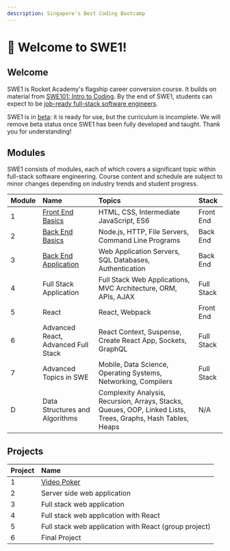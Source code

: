 ```yaml
---
description: Singapore's Best Coding Bootcamp
---
```


# 🚀 Welcome to SWE1!

## Welcome

SWE1 is Rocket Academy's flagship career conversion course. It builds on material from [SWE101: Intro to Coding](https://swe101.rocketacademy.co). By the end of SWE1, students can expect to be [job-ready full-stack software engineers](https://inewsnetwork.net/wp-content/uploads/2019/01/5051722203_890e2dab19_b-811x900.jpg).

SWE1 is in [beta](https://medium.com/swlh/what-does-beta-really-mean-a8accc5e2354#:~:text=Alpha%3A%20The%20software%20is%20ready,scoped%20bug%20fixes%20are%20allowed.): it is ready for use, but the curriculum is incomplete. We will remove beta status once SWE1 has been fully developed and taught. Thank you for understanding!

## Modules

SWE1 consists of modules, each of which covers a significant topic within full-stack software engineering. Course content and schedule are subject to minor changes depending on industry trends and student progress.

| Module | Name                                                                    | Topics                                                                                                       | Stack      |
| :----- | :---------------------------------------------------------------------- | :----------------------------------------------------------------------------------------------------------- | :--------- |
| 1      | [Front End Basics](1-front-end-basics/1.0-module-1-overview.md)         | HTML, CSS, Intermediate JavaScript, ES6                                                                      | Front End  |
| 2      | [Back End Basics](2-back-end-basics/2-0-module-2-overview.md)           | Node.js, HTTP, File Servers, Command Line Programs                                                           | Back End   |
| 3      | [Back End Application](3-back-end-application/3-0-module-3-overview.md) | Web Application Servers, SQL Databases, Authentication                                                       | Back End   |
| 4      | Full Stack Application                                                  | Full Stack Web Applications, MVC Architecture, ORM, APIs, AJAX                                               | Full Stack |
| 5      | React                                                                   | React, Webpack                                                                                               | Front End  |
| 6      | Advanced React, Advanced Full Stack                                     | React Context, Suspense, Create React App, Sockets, GraphQL                                                  | Full Stack |
| 7      | Advanced Topics in SWE                                                  | Mobile, Data Science, Operating Systems, Networking, Compilers                                               | Full Stack |
| D      | Data Structures and Algorithms                                          | Complexity Analysis, Recursion, Arrays, Stacks, Queues, OOP, Linked Lists, Trees, Graphs, Hash Tables, Heaps | N/A        |

## Projects

| Project | Name                                                    |
| :------ | :------------------------------------------------------ |
| 1       | [Video Poker](projects/project-video-poker.md)          |
| 2       | Server side web application                             |
| 3       | Full stack web application                              |
| 4       | Full stack web application with React                   |
| 5       | Full stack web application with React \(group project\) |
| 6       | Final Project                                           |
